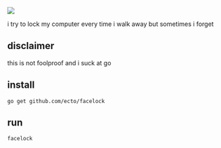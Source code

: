 ![](https://i.imgur.com/VgICEpu.png)

i try to lock my computer every time i walk away but sometimes i forget

## disclaimer

this is not foolproof and i suck at go

## install

````
go get github.com/ecto/facelock
````

## run

````
facelock
````
